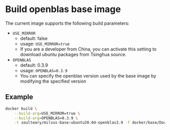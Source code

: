 # Build openblas base image

The current image supports the following build parameters:

- `USE_MIRROR`
    - default: false
    - usage: `USE_MIRROR=true`
    - If you are a developer from China, you can activate this setting to download ubuntu packages from Tsinghua source.
- `OPENBLAS`
    - default: 0.3.9
    - usage: `OPENBLAS=0.3.9`
    - You can specify the openblas version used by the base image by modifying the specified version

## Example

```bash
docker build \
    --build-arg=USE_MIRROR=true \
    --build-arg=OPENBLAS=0.3.9 \
    -t soulteary/milvus-base:ubuntu20.04-openblas3.9 -f docker/base/Dockerfile .
```